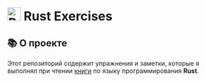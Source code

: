 # <img src="https://www.rust-lang.org/logos/rust-logo-512x512.png" alt="Rust Logo" width="30"> Rust Exercises

## 📚 О проекте

Этот репозиторий содержит упражнения и заметки, которые я выполнял при чтении [книги](https://doc.rust-lang.ru/book/title-page.html) по языку программирования **Rust**.  

